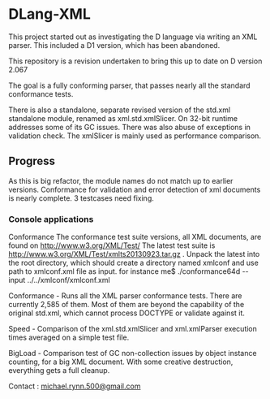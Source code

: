DLang-XML
=========

This project started out as investigating the D language via writing an XML parser. This included a D1 version, which has been abandoned.

This repository is a revision undertaken to bring this up to date on D version 2.067

The goal is a fully conforming parser, that passes nearly all the standard conformance tests.

There is also a standalone, separate revised version of the std.xml standalone module, renamed as xml.std.xmlSlicer.
On 32-bit runtime addresses some of its GC issues. There was also abuse of exceptions in validation check.
The xmlSlicer is mainly used as performance comparison.

Progress
--------
As this is big refactor, the module names do not match up to earlier versions. Conformance for validation and error detection of xml documents is nearly complete. 3 testcases need fixing.



### Console applications
Conformance The conformance test suite versions, all XML documents, are found on http://www.w3.org/XML/Test/
The latest test suite is http://www.w3.org/XML/Test/xmlts20130923.tar.gz .
Unpack the latest into the root directory, which should create a directory named xmlconf and use path to xmlconf.xml file as input.
for instance me$ ./conformance64d --input ../../xmlconf/xmlconf.xml

Conformance - Runs all the XML parser conformance tests. There are currently 2,585 of them. Most of them are beyond the capability of the original std.xml, which cannot process DOCTYPE or validate against it.

Speed - Comparison of the xml.std.xmlSlicer and xml.xmlParser execution times averaged on a simple test file.

BigLoad - Comparison test of GC non-collection issues by object instance counting, for a big XML document. With some creative destruction, everything gets a full cleanup.



Contact : michael.rynn.500@gmail.com
